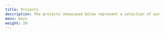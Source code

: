 ```yaml
---
title: Projects
description: The projects showcased below represent a selection of our work. While we’ve highlighted some of the more prominent or unique examples, we’ve also completed numerous smaller-scale projects that are not listed here due to their volume. Every project—regardless of size—is important to us, and we deeply value the trust our clients place in our team. Whether large or small, each project contributes to our story and success.
menu: main
weight: 20
---
```

